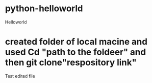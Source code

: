 # python-helloworld
Helloworld
# created folder of local macine and used Cd "path to the foldeer" and then git clone"respository link" 
Test
edited file